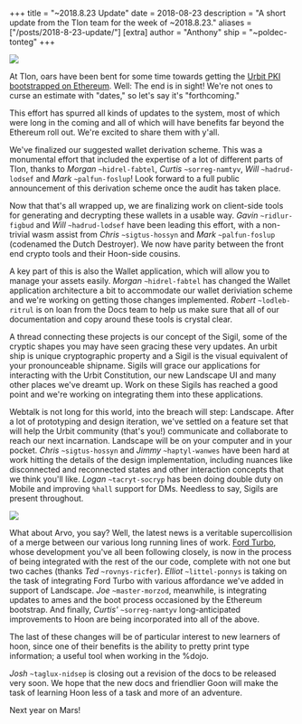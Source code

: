 +++
title = "~2018.8.23 Update"
date = 2018-08-23
description = "A short update from the Tlon team for the week of ~2018.8.23."
aliases = ["/posts/2018-8-23-update/"]
[extra]
author = "Anthony"
ship = "~poldec-tonteg"
+++

![](https://media.urbit.org/fora/updates/2018.8.23-update-1.jpeg)

At Tlon, oars have been bent for some time towards getting the [Urbit PKI
bootstrapped on Ethereum](https://urbit.org/blog/2017.9-eth/). Well:
The end is in sight! We're not ones to curse an estimate with "dates," so let's
say it's "forthcoming."

This effort has spurred all kinds of updates to the system, most of which
were long in the coming and all of which will have benefits far beyond the
Ethereum roll out. We're excited to share them with y'all.

We've finalized our suggested wallet derivation scheme. This was a monumental
effort that included the expertise of a lot of different parts of Tlon,
thanks to *Morgan* `~hidrel-fabtel`, *Curtis* `~sorreg-namtyv`, *Will*
`~hadrud-lodsef` and *Mark* `~palfun-foslup`! Look forward to a full public
announcement of this derivation scheme once the audit has taken place.

Now that that's all wrapped up, we are finalizing work on client-side tools
for generating and decrypting these wallets in a usable way. *Gavin*
`~ridlur-figbud` and *Will* `~hadrud-lodsef` have been leading this effort, with
a non-trivial wasm assist from *Chris* `~sigtus-hossyn` and *Mark*
`~palfun-foslup` (codenamed the Dutch Destroyer). We now have parity between the
front end crypto tools and their Hoon-side cousins.

A key part of this is also the Wallet application, which will allow you to
manage your assets easily. *Morgan* `~hidrel-fabtel` has changed the Wallet
application architecture a bit to accommodate our wallet deriviation scheme and
we're working on getting those changes implemented. *Robert* `~lodleb-ritrul`
is on loan from the Docs team to help us make sure that all of our documentation
and copy around these tools is crystal clear.

A thread connecting these projects is our concept of the Sigil, some of the
cryptic shapes you may have seen gracing these very updates. An urbit ship is
unique cryptographic property and a Sigil is the visual equivalent of your
pronounceable shipname. Sigils will grace our applications for interacting
with the Urbit Constitution, our new Landscape UI and many other places we've
dreamt up. Work on these Sigils has reached a good point and we're working on
integrating them into these applications.

Webtalk is not long for this world, into the breach will step: Landscape.
After a lot of prototyping and design iteration, we've settled on a feature
set that will help the Urbit community (that's you!) communicate and
collaborate to reach our next incarnation. Landscape will be on your computer
and in your pocket. *Chris* `~sigtus-hossyn` and *Jimmy* `~haptyl-wanwes` have
been hard at work hitting the details of the design implementation, including
nuances like disconnected and reconnected states and other interaction concepts
that we think you'll like. *Logan* `~tacryt-socryp` has been doing double duty
on Mobile and improving `%hall` support for DMs. Needless to say, Sigils are
present throughout.

![](https://media.urbit.org/fora/updates/2018.8.23-update-2.jpg)

What about Arvo, you say? Well, the latest news is a veritable supercollision
of a merge between our various long running lines of work.
[Ford Turbo](https://fora.urbit.org/proposals/posts/~2018.3.15..04.24.35..a47f~/),
whose development you've all been following closely, is now in the process of
being integrated with the rest of the our code, complete with not one but two
caches (thanks *Ted* `~rovnys-ricfer`). *Elliot* `~littel-ponnys` is taking on
the task of integrating Ford Turbo with various affordance we've added in
support of Landscape. *Joe* `~master-morzod`, meanwhile, is integrating updates
to ames and the boot process occasioned by the Ethereum bootstrap. And finally,
*Curtis'* `~sorreg-namtyv` long-anticipated improvements to Hoon are being
incorporated into all of the above.

The last of these changes will be of particular interest to new learners of
hoon, since one of their benefits is the ability to pretty print type
information; a useful tool when working in the %dojo.

*Josh* `~taglux-nidsep` is closing out a revision of the docs to be released
very soon. We hope that the new docs and friendlier Goon will make the task of
learning Hoon less of a task and more of an adventure.

Next year on Mars!
